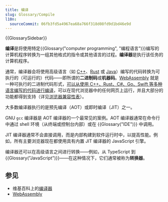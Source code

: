```yaml
---
title: 编译
slug: Glossary/Compile
l10n:
  sourceCommit: 06fb3fd5a4967ea68a766f318d08fd9d1bd46e9d
---
```


{{GlossarySidebar}}

**编译**是将使用特定{{Glossary("computer programming", "编程语言")}}编写的计算机程序转换为一组其他格式的指令或其他语言的过程。**编译器**是执行该任务的计算机程序。

通常，编译器会将使用高级语言（如 [C++](https://zh.wikipedia.org/wiki/C++)、[Rust](https://zh.wikipedia.org/wiki/Rust) 或 [Java](https://zh.wikipedia.org/wiki/Java)）编写的代码转换为可执行的（可运行的）代码——即所谓的**二进制码**或**机器码**。[WebAssembly](/zh-CN/docs/WebAssembly) 就是一种可执行的二进制代码形式，[可以从使用 C++、Rust、C#、Go、Swift 等多种语言编写的代码进行编译](https://webassembly.org/getting-started/developers-guide/)，可以在现代浏览器中的任何网页上运行，并且大部分的功能都得到支持（详见[浏览器兼容性表](/zh-CN/docs/WebAssembly#browser_compatibility)）。

大多数编译器执行的是预先编译（AOT）或即时编译（JIT）之一。

GNU `gcc` 编译器是 AOT 编译器的一个最常见的案例。AOT 编译器通常在命令行中通过 shell 环境（从终端或控制台内部）或在 {{Glossary("IDE")}} 中调用。

JIT 编译器通常不会直接调用，而是内部构建到软件运行时中，以提高性能。例如，所有主要浏览器现在都使用具有内置 JIT 编译器的 JavaScript 引擎。

编译器还可以在高级语言之间进行转换——例如，从 TypeScript 到 {{Glossary("JavaScript")}}——在这种情况下，它们通常被称为**转换器**。

## 参见

- 维基百科上的[编译器](https://zh.wikipedia.org/wiki/編譯器)
- [WebAssembly](/zh-CN/docs/WebAssembly)
